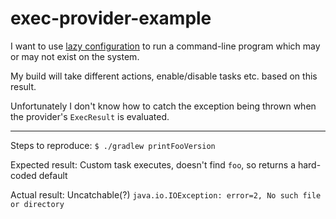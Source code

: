 # exec-provider-example

I want to use [lazy configuration](https://docs.gradle.org/current/userguide/lazy_configuration.html) to run a command-line program which may or may not exist on the system.

My build will take different actions, enable/disable tasks etc. based on this result.

Unfortunately I don't know how to catch the exception being thrown when the provider's `ExecResult` is evaluated.

---

Steps to reproduce:
`$ ./gradlew printFooVersion`

Expected result:
Custom task executes, doesn't find `foo`, so returns a hard-coded default

Actual result:
Uncatchable(?) `java.io.IOException: error=2, No such file or directory`